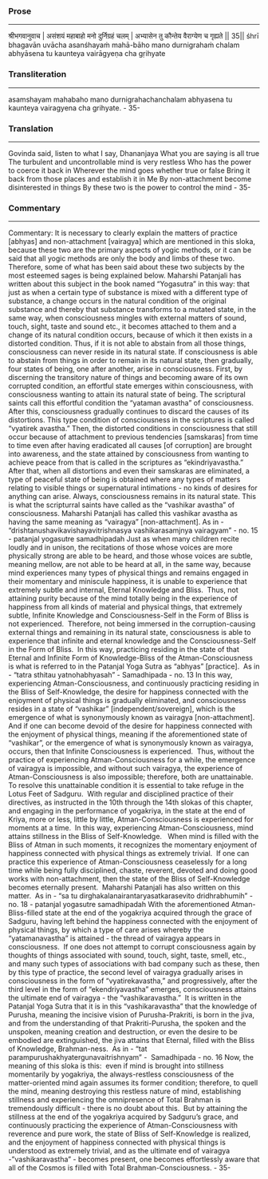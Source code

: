 ### Prose 
 --- 
श्रीभगवानुवाच |
असंशयं महाबाहो मनो दुर्निग्रहं चलम् |
अभ्यासेन तु कौन्तेय वैराग्येण च गृह्यते || 35||
śhrī bhagavān uvācha
asanśhayaṁ mahā-bāho mano durnigrahaṁ chalam
abhyāsena tu kaunteya vairāgyeṇa cha gṛihyate

### Transliteration 
 --- 
asamshayam mahabaho mano durnigrahachanchalam abhyasena tu kaunteya vairagyena cha grihyate. - 35-

### Translation 
 --- 
Govinda said, listen to what I say, Dhananjaya What you are saying is all true The turbulent and uncontrollable mind is very restless Who has the power to coerce it back in Wherever the mind goes whether true or false Bring it back from those places and establish it in Me By non-attachment become disinterested in things By these two is the power to control the mind - 35-

### Commentary 
 --- 
Commentary: It is necessary to clearly explain the matters of practice [abhyas] and non-attachment [vairagya] which are mentioned in this sloka, because these two are the primary aspects of yogic methods, or it can be said that all yogic methods are only the body and limbs of these two. Therefore, some of what has been said about these two subjects by the most esteemed sages is being explained below. Maharshi Patanjali has written about this subject in the book named “Yogasutra” in this way: that just as when a certain type of substance is mixed with a different type of substance, a change occurs in the natural condition of the original substance and thereby that substance transforms to a mutated state, in the same way, when consciousness mingles with external matters of sound, touch, sight, taste and sound etc., it becomes attached to them and a change of its natural condition occurs, because of which it then exists in a distorted condition. Thus, if it is not able to abstain from all those things, consciousness can never reside in its natural state. If consciousness is able to abstain from things in order to remain in its natural state, then gradually, four states of being, one after another, arise in consciousness. First, by discerning the transitory nature of things and becoming aware of its own corrupted condition, an effortful state emerges within consciousness, with consciousness wanting to attain its natural state of being. The scriptural saints call this effortful condition the “yataman avastha” of consciousness. After this, consciousness gradually continues to discard the causes of its distortions. This type condition of consciousness in the scriptures is called “vyatirek avastha.” Then, the distorted conditions in consciousness that still occur because of attachment to previous tendencies [samskaras] from time to time even after having eradicated all causes [of corruption] are brought into awareness, and the state attained by consciousness from wanting to achieve peace from that is called in the scriptures as “ekindriyavastha.” After that, when all distortions and even their samskaras are eliminated, a type of peaceful state of being is obtained where any types of matters relating to visible things or supernatural intimations - no kinds of desires for anything can arise. Always, consciousness remains in its natural state. This is what the scripturral saints have called as the “vashikar avastha” of consciousness. Maharshi Patanjali has called this vashikar avastha as having the same meaning as “vairagya” [non-attachment]. As in - “drishtanushavikavishayavitrishnasya vashikarasamjnya vairagyam” -  no. 15 - patanjal yogasutre samadhipadah Just as when many children recite loudly and in unison, the recitations of those whose voices are more physically strong are able to be heard, and those whose voices are subtle, meaning mellow, are not able to be heard at all, in the same way, because mind experiences many types of physical things and remains engaged in their momentary and miniscule happiness, it is unable to experience that extremely subtle and internal, Eternal Knowledge and Bliss.  Thus, not attaining purity because of the mind totally being in the experience of happiness from all kinds of material and physical things, that extremely subtle, Infinite Knowledge and Consciousness-Self in the Form of Bliss is not experienced.  Therefore, not being immersed in the corruption-causing external things and remaining in its natural state, consciousness is able to experience that infinite and eternal knowledge and the Consciousness-Self in the Form of Bliss.  In this way, practicing residing in the state of that Eternal and Infinite Form of Knowledge-Bliss of the Atman-Consciousness is what is referred to in the Patanjal Yoga Sutra as “abhyas” [practice].  As in - “tatra sthitau yatnohabhyasah” -  Samadhipada - no. 13 In this way, experiencing Atman-Consciousness, and continuously practicing residing in the Bliss of Self-Knowledge, the desire for happiness connected with the enjoyment of physical things is gradually eliminated, and consciousness resides in a state of “vashikar” [independent/sovereign], which is the emergence of what is synonymously known as vairagya [non-attachment].  And if one can become devoid of the desire for happiness connected with the enjoyment of physical things, meaning if the aforementioned state of “vashikar”, or the emergence of what is synonymously known as vairagya, occurs, then that Infinite Consciousness is experienced.  Thus, without the practice of experiencing Atman-Consciousness for a while, the emergence of vairagya is impossible, and without such vairagya, the experience of Atman-Consciousness is also impossible; therefore, both are unattainable.   To resolve this unattainable condition it is essential to take refuge in the Lotus Feet of Sadguru.  With regular and disciplined practice of their directives, as instructed in the 10th through the 14th slokas of this chapter, and engaging in the performance of yogakriya, in the state at the end of Kriya, more or less, little by little, Atman-Consciousness is experienced for moments at a time.  In this way, experiencing Atman-Consciousness, mind attains stillness in the Bliss of Self-Knowledge.   When mind is filled with the Bliss of Atman in such moments, it recognizes the momentary enjoyment of happiness connected with physical things as extremely trivial.  If one can practice this experience of Atman-Consciousness ceaselessly for a long time while being fully disciplined, chaste, reverent, devoted and doing good works with non-attachment, then the state of the Bliss of Self-Knowledge becomes eternally present.  Maharshi Patanjali has also written on this matter.  As in - “sa tu dirghakalanairantaryasatkarasevito dridhrabhumih” -  no. 18 - patanjal yogasutre samadhipadah With the aforementioned Atman-Bliss-filled state at the end of the yogakriya acquired through the grace of Sadguru, having left behind the happiness connected with the enjoyment of physical things, by which a type of care arises whereby the “yatamanavastha” is attained - the thread of vairagya appears in consciousness.  If one does not attempt to corrupt consciousness again by thoughts of things associated with sound, touch, sight, taste, smell, etc., and many such types of associations with bad company such as these, then by this type of practice, the second level of vairagya gradually arises in consciousness in the form of “vyatirekavastha,” and progressively, after the third level in the form of “ekendriyavastha” emerges, consciousness attains the ultimate end of vairagya - the “vashikaravastha.”  It is written in the Patanjal Yoga Sutra that it is in this “vashikaravastha” that the knowledge of Purusha, meaning the incisive vision of Purusha-Prakriti, is born in the jiva, and from the understanding of that Prakriti-Purusha, the spoken and the unspoken, meaning creation and destruction, or even the desire to be embodied are extinguished, the jiva attains that Eternal, filled with the Bliss of Knowledge, Brahman-ness.  As in - “tat parampurushakhyatergunavaitrishnyam” -  Samadhipada - no. 16 Now, the meaning of this sloka is this:  even if mind is brought into stillness momentarily by yogakriya, the always-restless consciousness of the matter-oriented mind again assumes its former condition; therefore, to quell the mind, meaning destroying this restless nature of mind, establishing stillness and experiencing the omnipresence of Total Brahman is tremendously difficult - there is no doubt about this.  But by attaining the stillness at the end of the yogakriya acquired by Sadguru’s grace, and continuously practicing the experience of Atman-Consciousness with reverence and pure work, the state of Bliss of Self-Knowledge is realized, and the enjoyment of happiness connected with physical things is understood as extremely trivial, and as the ultimate end of vairagya -”vashikaravastha” - becomes present, one becomes effortlessly aware that all of the Cosmos is filled with Total Brahman-Consciousness. - 35-